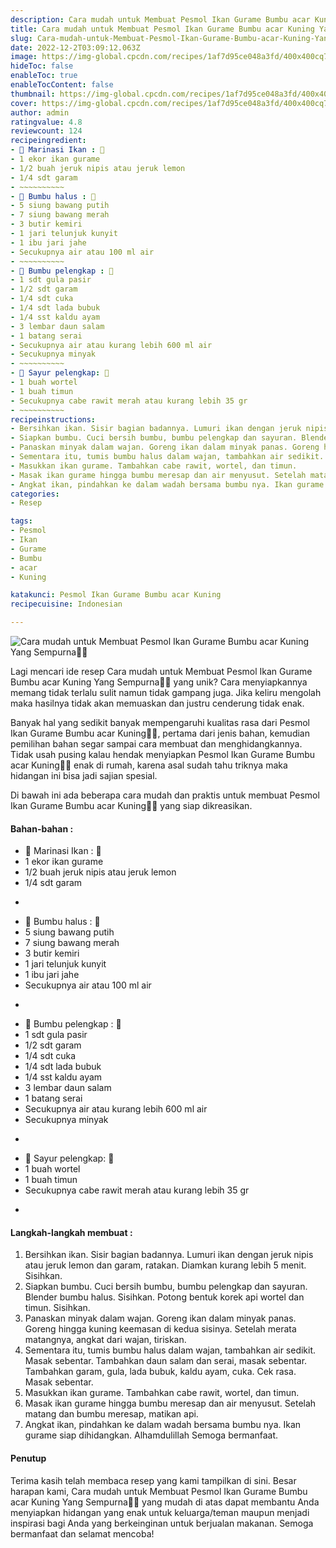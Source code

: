 ```yaml
---
description: Cara mudah untuk Membuat Pesmol Ikan Gurame Bumbu acar Kuning Yang Sempurna"
title: Cara mudah untuk Membuat Pesmol Ikan Gurame Bumbu acar Kuning Yang Sempurna
slug: Cara-mudah-untuk-Membuat-Pesmol-Ikan-Gurame-Bumbu-acar-Kuning-Yang-Sempurna
date: 2022-12-2T03:09:12.063Z
image: https://img-global.cpcdn.com/recipes/1af7d95ce048a3fd/400x400cq70/photo.jpg
hideToc: false
enableToc: true
enableTocContent: false
thumbnail: https://img-global.cpcdn.com/recipes/1af7d95ce048a3fd/400x400cq70/photo.jpg
cover: https://img-global.cpcdn.com/recipes/1af7d95ce048a3fd/400x400cq70/photo.jpg
author: admin
ratingvalue: 4.8
reviewcount: 124
recipeingredient:
- 🍋 Marinasi Ikan : 🍋
- 1 ekor ikan gurame
- 1/2 buah jeruk nipis atau jeruk lemon
- 1/4 sdt garam
- ~~~~~~~~~~
- 🍋 Bumbu halus : 🍋
- 5 siung bawang putih
- 7 siung bawang merah
- 3 butir kemiri
- 1 jari telunjuk kunyit
- 1 ibu jari jahe
- Secukupnya air atau 100 ml air
- ~~~~~~~~~~
- 🍋 Bumbu pelengkap : 🍋
- 1 sdt gula pasir
- 1/2 sdt garam
- 1/4 sdt cuka
- 1/4 sdt lada bubuk
- 1/4 sst kaldu ayam
- 3 lembar daun salam
- 1 batang serai
- Secukupnya air atau kurang lebih 600 ml air
- Secukupnya minyak
- ~~~~~~~~~~
- 🍋 Sayur pelengkap: 🍋
- 1 buah wortel
- 1 buah timun
- Secukupnya cabe rawit merah atau kurang lebih 35 gr
- ~~~~~~~~~~
recipeinstructions:
- Bersihkan ikan. Sisir bagian badannya. Lumuri ikan dengan jeruk nipis atau jeruk lemon dan garam, ratakan. Diamkan kurang lebih 5 menit. Sisihkan.
- Siapkan bumbu. Cuci bersih bumbu, bumbu pelengkap dan sayuran. Blender bumbu halus. Sisihkan. Potong bentuk korek api wortel dan timun. Sisihkan.
- Panaskan minyak dalam wajan. Goreng ikan dalam minyak panas. Goreng hingga kuning keemasan di kedua sisinya. Setelah merata matangnya, angkat dari wajan, tiriskan.
- Sementara itu, tumis bumbu halus dalam wajan, tambahkan air sedikit. Masak sebentar. Tambahkan daun salam dan serai, masak sebentar. Tambahkan garam, gula, lada bubuk, kaldu ayam, cuka. Cek rasa. Masak sebentar.
- Masukkan ikan gurame. Tambahkan cabe rawit, wortel, dan timun.
- Masak ikan gurame hingga bumbu meresap dan air menyusut. Setelah matang dan bumbu meresap, matikan api.
- Angkat ikan, pindahkan ke dalam wadah bersama bumbu nya. Ikan gurame siap dihidangkan. Alhamdulillah Semoga bermanfaat.
categories:
- Resep

tags:
- Pesmol
- Ikan
- Gurame
- Bumbu
- acar
- Kuning

katakunci: Pesmol Ikan Gurame Bumbu acar Kuning
recipecuisine: Indonesian

---
```


![Cara mudah untuk Membuat Pesmol Ikan Gurame Bumbu acar Kuning Yang Sempurna👩‍🍳](https://img-global.cpcdn.com/recipes/1af7d95ce048a3fd/400x400cq70/photo.jpg)

Lagi mencari ide resep Cara mudah untuk Membuat Pesmol Ikan Gurame Bumbu acar Kuning Yang Sempurna👩‍🍳 yang unik? Cara menyiapkannya memang tidak terlalu sulit namun tidak gampang juga. Jika keliru mengolah maka hasilnya tidak akan memuaskan dan justru cenderung tidak enak.

Banyak hal yang sedikit banyak mempengaruhi kualitas rasa dari Pesmol Ikan Gurame Bumbu acar Kuning👩‍🍳, pertama dari jenis bahan, kemudian pemilihan bahan segar sampai cara membuat dan menghidangkannya. Tidak usah pusing kalau hendak menyiapkan Pesmol Ikan Gurame Bumbu acar Kuning👩‍🍳 enak di rumah, karena asal sudah tahu triknya maka hidangan ini bisa jadi sajian spesial.

Di bawah ini ada beberapa cara mudah dan praktis untuk membuat Pesmol Ikan Gurame Bumbu acar Kuning👩‍🍳 yang siap dikreasikan.

<!--inarticleads1-->

#### Bahan-bahan :

- 🍋 Marinasi Ikan : 🍋
- 1 ekor ikan gurame
- 1/2 buah jeruk nipis atau jeruk lemon
- 1/4 sdt garam
- ~~~~~~~~~~
- 🍋 Bumbu halus : 🍋
- 5 siung bawang putih
- 7 siung bawang merah
- 3 butir kemiri
- 1 jari telunjuk kunyit
- 1 ibu jari jahe
- Secukupnya air atau 100 ml air
- ~~~~~~~~~~
- 🍋 Bumbu pelengkap : 🍋
- 1 sdt gula pasir
- 1/2 sdt garam
- 1/4 sdt cuka
- 1/4 sdt lada bubuk
- 1/4 sst kaldu ayam
- 3 lembar daun salam
- 1 batang serai
- Secukupnya air atau kurang lebih 600 ml air
- Secukupnya minyak
- ~~~~~~~~~~
- 🍋 Sayur pelengkap: 🍋
- 1 buah wortel
- 1 buah timun
- Secukupnya cabe rawit merah atau kurang lebih 35 gr
- ~~~~~~~~~~

<!--inarticleads2-->

#### Langkah-langkah membuat :

1. Bersihkan ikan. Sisir bagian badannya. Lumuri ikan dengan jeruk nipis atau jeruk lemon dan garam, ratakan. Diamkan kurang lebih 5 menit. Sisihkan.
1. Siapkan bumbu. Cuci bersih bumbu, bumbu pelengkap dan sayuran. Blender bumbu halus. Sisihkan. Potong bentuk korek api wortel dan timun. Sisihkan.
1. Panaskan minyak dalam wajan. Goreng ikan dalam minyak panas. Goreng hingga kuning keemasan di kedua sisinya. Setelah merata matangnya, angkat dari wajan, tiriskan.
1. Sementara itu, tumis bumbu halus dalam wajan, tambahkan air sedikit. Masak sebentar. Tambahkan daun salam dan serai, masak sebentar. Tambahkan garam, gula, lada bubuk, kaldu ayam, cuka. Cek rasa. Masak sebentar.
1. Masukkan ikan gurame. Tambahkan cabe rawit, wortel, dan timun.
1. Masak ikan gurame hingga bumbu meresap dan air menyusut. Setelah matang dan bumbu meresap, matikan api.
1. Angkat ikan, pindahkan ke dalam wadah bersama bumbu nya. Ikan gurame siap dihidangkan. Alhamdulillah Semoga bermanfaat.

#### Penutup

Terima kasih telah membaca resep yang kami tampilkan di sini. Besar harapan kami, Cara mudah untuk Membuat Pesmol Ikan Gurame Bumbu acar Kuning Yang Sempurna👩‍🍳 yang mudah di atas dapat membantu Anda menyiapkan hidangan yang enak untuk keluarga/teman maupun menjadi inspirasi bagi Anda yang berkeinginan untuk berjualan makanan. Semoga bermanfaat dan selamat mencoba!